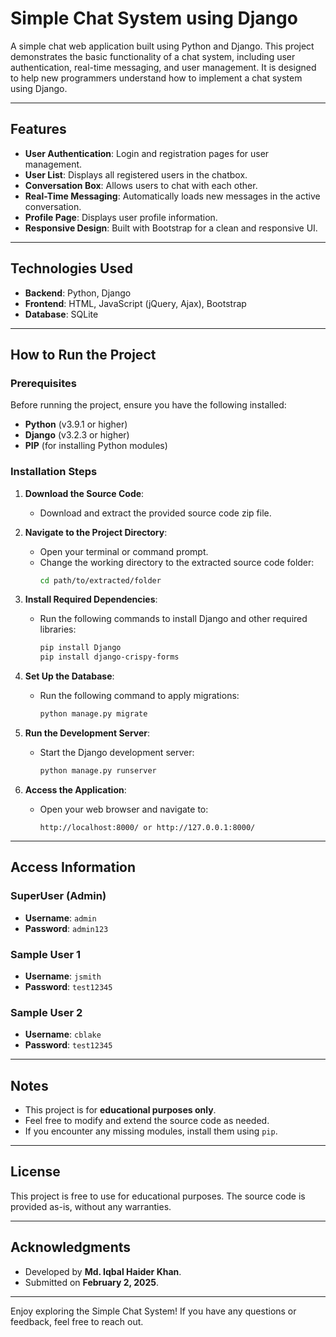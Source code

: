 # Simple Chat System using Django

A simple chat web application built using Python and Django. This project demonstrates the basic functionality of a chat system, including user authentication, real-time messaging, and user management. It is designed to help new programmers understand how to implement a chat system using Django.

---

## Features

- **User Authentication**: Login and registration pages for user management.
- **User List**: Displays all registered users in the chatbox.
- **Conversation Box**: Allows users to chat with each other.
- **Real-Time Messaging**: Automatically loads new messages in the active conversation.
- **Profile Page**: Displays user profile information.
- **Responsive Design**: Built with Bootstrap for a clean and responsive UI.

---

## Technologies Used

- **Backend**: Python, Django
- **Frontend**: HTML, JavaScript (jQuery, Ajax), Bootstrap
- **Database**: SQLite

---

## How to Run the Project

### Prerequisites

Before running the project, ensure you have the following installed:

- **Python** (v3.9.1 or higher)
- **Django** (v3.2.3 or higher)
- **PIP** (for installing Python modules)

### Installation Steps

1. **Download the Source Code**:
   - Download and extract the provided source code zip file.

2. **Navigate to the Project Directory**:
   - Open your terminal or command prompt.
   - Change the working directory to the extracted source code folder:
     ```bash
     cd path/to/extracted/folder
     ```

3. **Install Required Dependencies**:
   - Run the following commands to install Django and other required libraries:
     ```bash
     pip install Django
     pip install django-crispy-forms
     ```

4. **Set Up the Database**:
   - Run the following command to apply migrations:
     ```bash
     python manage.py migrate
     ```

5. **Run the Development Server**:
   - Start the Django development server:
     ```bash
     python manage.py runserver
     ```

6. **Access the Application**:
   - Open your web browser and navigate to:
     ```
     http://localhost:8000/ or http://127.0.0.1:8000/
     ```

---

## Access Information

### SuperUser (Admin)
- **Username**: `admin`
- **Password**: `admin123`

### Sample User 1
- **Username**: `jsmith`
- **Password**: `test12345`

### Sample User 2
- **Username**: `cblake`
- **Password**: `test12345`

---

## Notes

- This project is for **educational purposes only**.
- Feel free to modify and extend the source code as needed.
- If you encounter any missing modules, install them using `pip`.

---

## License

This project is free to use for educational purposes. The source code is provided as-is, without any warranties.

---

## Acknowledgments

- Developed by **Md. Iqbal Haider Khan**.
- Submitted on **February 2, 2025**.

---

Enjoy exploring the Simple Chat System! If you have any questions or feedback, feel free to reach out.
